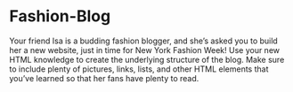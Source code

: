 # Fashion-Blog
 Your friend Isa is a budding fashion blogger, and she’s asked you to build her a new website, just in time for New York Fashion Week!  Use your new HTML knowledge to create the underlying structure of the blog. Make sure to include plenty of pictures, links, lists, and other HTML elements that you’ve learned so that her fans have plenty to read.
